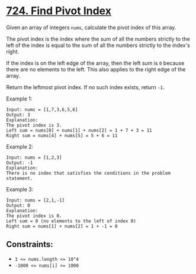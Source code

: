 [724. Find Pivot Index](https://leetcode.com/problems/find-pivot-index/)
=======================
Given an array of integers `nums`, calculate the pivot index
of this array.

The pivot index is the index where the sum of all the numbers
strictly to the left of the index is equal to the sum of all
the numbers strictly to the index's right.

If the index is on the left edge of the array, then the left sum
is `0` because there are no elements to the left. This also applies
to the right edge of the array.

Return the leftmost pivot index. If no such index exists, return `-1`.

Example 1:
```
Input: nums = [1,7,3,6,5,6]
Output: 3
Explanation:
The pivot index is 3.
Left sum = nums[0] + nums[1] + nums[2] = 1 + 7 + 3 = 11
Right sum = nums[4] + nums[5] = 5 + 6 = 11
```

Example 2:
```
Input: nums = [1,2,3]
Output: -1
Explanation:
There is no index that satisfies the conditions in the problem statement.
```

Example 3:
```
Input: nums = [2,1,-1]
Output: 0
Explanation:
The pivot index is 0.
Left sum = 0 (no elements to the left of index 0)
Right sum = nums[1] + nums[2] = 1 + -1 = 0
```

Constraints:
---
 - `1 <= nums.length <= 10^4`
 - `-1000 <= nums[i] <= 1000`
